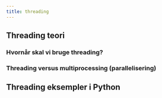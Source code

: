 ```yaml
---
title: threading
---
```


## Threading teori

### Hvornår skal vi bruge threading?

### Threading versus multiprocessing (parallelisering)

## Threading eksempler i Python

